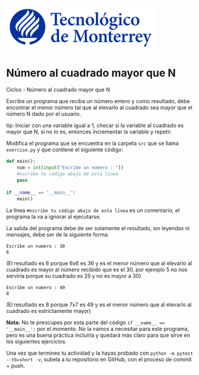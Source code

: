 ![Tec de Monterrey](../../images/logotecmty.png)
# Número al cuadrado mayor que N
Ciclos - Número al cuadrado mayor que N

Escribe un programa que reciba un número entero y como resultado, debe encontrar el menor número tal que al elevarlo al cuadrado sea mayor que el número N dado por el usuario.

tip:  Iniciar con una variable igual a 1, checar si la variable al cuadrado es mayor que N, si no lo es, entonces incrementar la variable y repetir.


Modifica el programa que se encuentra en la carpeta `src` que se llama
`exercise.py` y que contiene el siguiente código:

```python
def main():
    num = int(input("Escribe un numero : "))
    #escribe tu código abajo de esta línea
    pass

if __name__ == '__main__':
    main()
```

La línea `#escribe tu código abajo de esta línea` es un comentario,
el programa la va a ignorar al ejecutarse.

La salida del programa debe de ser solamente el resultado, sin leyendas ni mensajes, debe ser de la siguiente forma:

```
Escribe un numero : 30
6
```

(El resultado es 6 porque 6x6 es 36 y es el menor número que al elevarlo al cuadrado es mayor al número recibido que es el 30, por ejemplo 5 no nos serviría porque su cuadrado es 25 y no es mayor a 30)

```
Escribe un numero : 49
8
```

(El resultado es 8 porque 7x7 es 49 y es el menor número que al elevarlo al cuadrado es estrictamente mayor)     



**Nota:** No te preocupes por esta parte del código
`if __name__ == '__main__':` por el momento.
No la vamos a necesitar para este programa, pero es una buena práctica
incluirla y quedará más claro para que sirve en los siguientes ejercicios.

Una vez que termines tu actividad y la hayas probado con
`python -m pytest --tb=short -v`,
subela a tu repositorio en GitHub, con el proceso de commit + push.
